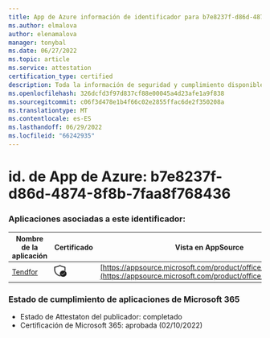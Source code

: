 ```yaml
---
title: App de Azure información de identificador para b7e8237f-d86d-4874-8f8b-7faa8f768436
ms.author: elmalova
author: elenamalova
manager: tonybal
ms.date: 06/27/2022
ms.topic: article
ms.service: attestation
certification_type: certified
description: Toda la información de seguridad y cumplimiento disponible para b7e8237f-d86d-4874-8f8b-7faa8f768436.
ms.openlocfilehash: 326dcfd3f97d837cf88e00045a4d23afe1a9f838
ms.sourcegitcommit: c06f3d478e1b4f66c02e2855ffac6de2f350208a
ms.translationtype: MT
ms.contentlocale: es-ES
ms.lasthandoff: 06/29/2022
ms.locfileid: "66242935"
---
```

# <a name="azure-app-id-b7e8237f-d86d-4874-8f8b-7faa8f768436"></a>id. de App de Azure: b7e8237f-d86d-4874-8f8b-7faa8f768436


### <a name="apps-associated-with-this-id"></a>Aplicaciones asociadas a este identificador:
| **Nombre de la aplicación** | **Certificado** | **Vista en AppSource** |
|--------------|---------------|-----------------------|
| [Tendfor](../forward/WA200002996.md) | <img alt="Certified application badge" src="../media/certified-badge.png" height="25" width="25" /> | [https://appsource.microsoft.com/product/office/WA200002996](https://appsource.microsoft.com/product/office/WA200002996) |

### <a name="microsoft-365-app-compliance-status"></a>Estado de cumplimiento de aplicaciones de Microsoft 365
- Estado de Attestaton del publicador: completado
- Certificación de Microsoft 365: aprobada (02/10/2022)
